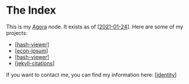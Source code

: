 # The Index

This is my [Agora](https://anagora.org/node/agora) node. It exists as of [[2021-01-24]]. Here are some of my projects:

- [[hash-viewer]]
- [[econ-ipsum]]
- [[hash-viewer]]
- [[jekyll-citations]]

If you want to contact me, you can find my information here: [[identity]]

[//begin]: # "Autogenerated link references for markdown compatibility"
[2021-01-24]: journal/2021-01-24.md "Sunday, January 24, 2021"
[hash-viewer]: projects/hash-viewer.md "Hash Viewer"
[econ-ipsum]: projects/econ-ipsum.md "Econ Ipsum"
[jekyll-citations]: projects/jekyll-citations.md "Jekyll Citations"
[identity]: identity.md "Identity"
[//end]: # "Autogenerated link references"